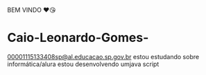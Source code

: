BEM VINDO ❤️😘

# Caio-Leonardo-Gomes-
00001115133408sp@al.educacao.sp.gov.br
estou estudando sobre informática/alura
estou desenvolvendo umjava script 
